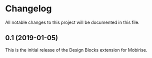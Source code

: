 # Changelog

All notable changes to this project will be documented in this file.

## 0.1 (2019-01-05)

This is the initial release of the Design Blocks extension for Mobirise.